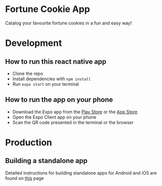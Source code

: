 # Fortune Cookie App
Catalog your favourite fortune cookies in a fun and easy way!

# Development
## How to run this react native app
- Clone the repo
- Install dependencies with `npm install`
- Run `expo start` on your terminal

## How to run the app on your phone
- Download the Expo app from the [Play Store](https://play.google.com/store/apps/details?id=host.exp.exponent) or the [App Store](https://apps.apple.com/us/app/expo-go/id982107779)
- Open the Expo Client app on your phone
- Scan the QR code presented in the terminal or the browser

# Production
## Building a standalone app
Detailed instructions for building standalone apps for Android and iOS are found on [this](https://docs.expo.io/distribution/building-standalone-apps/) page

